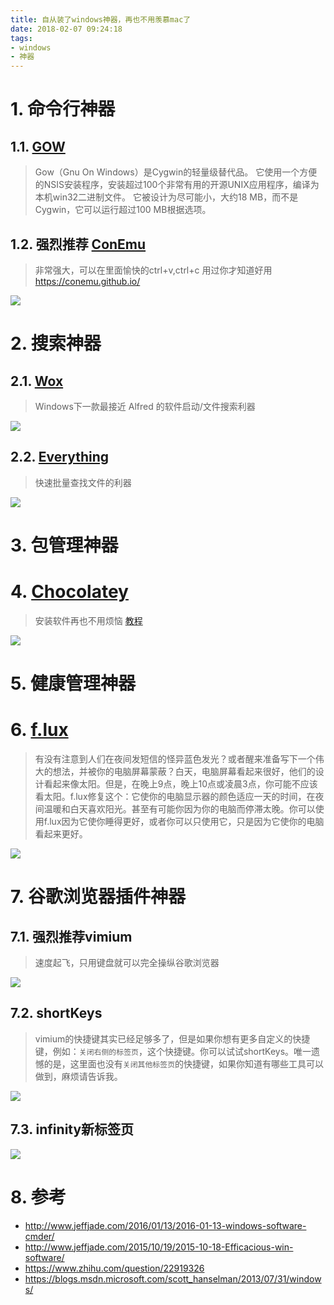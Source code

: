 ```yaml
---
title: 自从装了windows神器，再也不用羡慕mac了
date: 2018-02-07 09:24:18
tags:
- windows
- 神器
---
```


# 1. 命令行神器
## 1.1. [GOW](https://github.com/bmatzelle/gow)
> Gow（Gnu On Windows）是Cygwin的轻量级替代品。 它使用一个方便的NSIS安装程序，安装超过100个非常有用的开源UNIX应用程序，编译为本机win32二进制文件。 它被设计为尽可能小，大约18 MB，而不是Cygwin，它可以运行超过100 MB根据选项。

## 1.2. 强烈推荐 [ConEmu](https://conemu.github.io/)
> 非常强大，可以在里面愉快的ctrl+v,ctrl+c
> 用过你才知道好用
> https://conemu.github.io/

![](http://p3alsaatj.bkt.clouddn.com/20180207092640_YZRllN_Screenshot.jpeg)


# 2. 搜索神器
## 2.1. [Wox](http://www.getwox.com/)
> Windows下一款最接近 Alfred 的软件启动/文件搜索利器

![](http://p3alsaatj.bkt.clouddn.com/20180207092710_pxaoZs_Screenshot.jpeg)

## 2.2. [Everything](http://www.voidtools.com/)
> 快速批量查找文件的利器

![](http://p3alsaatj.bkt.clouddn.com/20180207092724_2J8b1j_Screenshot.jpeg)


# 3. 包管理神器
# 4. [Chocolatey](https://chocolatey.org/)
> 安装软件再也不用烦恼
[教程](https://laravel-china.org/topics/67)

![](http://p3alsaatj.bkt.clouddn.com/20180207092800_QUwCtM_Screenshot.jpeg)

# 5. 健康管理神器
# 6. [f.lux](https://justgetflux.com/)
> 有没有注意到人们在夜间发短信的怪异蓝色发光？或者醒来准备写下一个伟大的想法，并被你的电脑屏幕蒙蔽？白天，电脑屏幕看起来很好，他们的设计看起来像太阳。但是，在晚上9点，晚上10点或凌晨3点，你可能不应该看太阳。f.lux修复这个：它使你的电脑显示器的颜色适应一天的时间，在夜间温暖和白天喜欢阳光。甚至有可能你因为你的电脑而停滞太晚。你可以使用f.lux因为它使你睡得更好，或者你可以只使用它，只是因为它使你的电脑看起来更好。

![](http://p3alsaatj.bkt.clouddn.com/20180207092815_zz11tq_Screenshot.jpeg)

# 7. 谷歌浏览器插件神器
## 7.1. 强烈推荐vimium
> 速度起飞，只用键盘就可以完全操纵谷歌浏览器

![](http://p3alsaatj.bkt.clouddn.com/20180207092830_nDZN5E_Screenshot.jpeg)

## 7.2. shortKeys
> vimium的快捷键其实已经足够多了，但是如果你想有更多自定义的快捷键，例如：`关闭右侧的标签页`，这个快捷键。你可以试试shortKeys。唯一遗憾的是，这里面也没有`关闭其他标签页`的快捷键，如果你知道有哪些工具可以做到，麻烦请告诉我。

![](http://p3alsaatj.bkt.clouddn.com/20180207092845_ihUE4D_Screenshot.jpeg)



## 7.3. infinity新标签页

![](http://p3alsaatj.bkt.clouddn.com/20180207092901_tOTDlF_Screenshot.jpeg)

# 8. 参考
- http://www.jeffjade.com/2016/01/13/2016-01-13-windows-software-cmder/
- http://www.jeffjade.com/2015/10/19/2015-10-18-Efficacious-win-software/
- https://www.zhihu.com/question/22919326
- https://blogs.msdn.microsoft.com/scott_hanselman/2013/07/31/windows/
